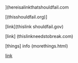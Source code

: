 ](hereisalinkthatshouldfail.com

[]()

[(thisshouldfail.org)]

[link](thislink shouldfail.gov)

[link] (thislinkneedstobreak.com)
[]( thishopefullybreaks.net)

[things]
info
(morethings.html)

[link](thisfileshouldprint.com)